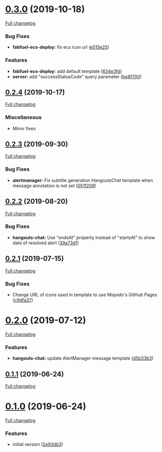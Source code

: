 # [0.3.0](https://github.com/miquido/alertmanager-webhook-forwarder/compare/v0.2.4...v0.3.0) (2019-10-18)

[Full changelog](https://github.com/miquido/alertmanager-webhook-forwarder/compare/v0.2.4...v0.3.0)

### Bug Fixes

* **fabfuel-ecs-deploy:** fix ecs icon url ([e515e25](https://github.com/miquido/alertmanager-webhook-forwarder/commit/e515e25f052d627a7268534523c5d9c6c677ca28))


### Features

* **fabfuel-ecs-deploy:** add default template ([634e3fd](https://github.com/miquido/alertmanager-webhook-forwarder/commit/634e3fd6a91fc053183f5af35ef1d25e21c75b2f))
* **server:** add "successStatusCode" query parameter ([be8f700](https://github.com/miquido/alertmanager-webhook-forwarder/commit/be8f70082a9ef11ac15841b26105cad0a3a7e6aa))

## [0.2.4](https://github.com/miquido/alertmanager-webhook-forwarder/compare/v0.2.3...v0.2.4) (2019-10-17)

[Full changelog](https://github.com/miquido/alertmanager-webhook-forwarder/compare/v0.2.3...v0.2.4)

### Miscellaneous

* Minor fixes

## [0.2.3](https://github.com/miquido/alertmanager-webhook-forwarder/compare/v0.2.2...v0.2.3) (2019-09-30)

[Full changelog](https://github.com/miquido/alertmanager-webhook-forwarder/compare/v0.2.2...v0.2.3)

### Bug Fixes

* **alertmanager:** Fix subtitle generation HangoutsChat template when message annotation is not set ([051f209](https://github.com/miquido/alertmanager-webhook-forwarder/commit/051f209))

## [0.2.2](https://github.com/miquido/alertmanager-webhook-forwarder/compare/v0.2.1...v0.2.2) (2019-08-20)

[Full changelog](https://github.com/miquido/alertmanager-webhook-forwarder/compare/v0.2.1...v0.2.2)

### Bug Fixes

* **hangouts-chat:** Use "endsAt" property instead of "startsAt" to show date of resolved alert ([39a73d1](https://github.com/miquido/alertmanager-webhook-forwarder/commit/39a73d1))


## [0.2.1](https://github.com/miquido/alertmanager-webhook-forwarder/compare/v0.2.0...v0.2.1) (2019-07-15)

[Full changelog](https://github.com/miquido/alertmanager-webhook-forwarder/compare/v0.2.0...v0.2.1)

### Bug Fixes

* Change URL of icons used in template to use Miquido's GitHub Pages ([c9dfa37](https://github.com/miquido/alertmanager-webhook-forwarder/commit/c9dfa37))


# [0.2.0](https://github.com/k911/alertmanager-webhook-forwarder/compare/v0.1.1...v0.2.0) (2019-07-12)

[Full changelog](https://github.com/miquido/alertmanager-webhook-forwarder/compare/v0.1.1...v0.2.0)

### Features

* **hangouts-chat:** update AlertManager message template ([d5b33b3](https://github.com/k911/alertmanager-webhook-forwarder/commit/d5b33b3))


## [0.1.1](https://github.com/k911/alertmanager-webhook-forwarder/compare/v0.1.0...v0.1.1) (2019-06-24)

[Full changelog](https://github.com/miquido/alertmanager-webhook-forwarder/compare/v0.1.0...v0.1.1)

# [0.1.0](https://github.com/k911/alertmanager-webhook-forwarder/compare/2e93db3...v0.1.0) (2019-06-24)

[Full changelog](https://github.com/miquido/alertmanager-webhook-forwarder/compare/2e93db3...v0.1.0)

### Features

* initial version ([2e93db3](https://github.com/k911/alertmanager-webhook-forwarder/commit/2e93db3))
